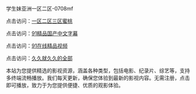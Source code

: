 学生妹亚洲一区二区-0708mf

点击访问：<a href="https://heiliaozj3tjd.pages.dev">一区二区三区蜜桃</a>

点击访问：<a href="https://heiliaoe8ajia.pages.dev">91精品国产中文字幕</a>

点击访问：<a href="https://heiliaoxqkkct.pages.dev">91在线精品视频</a>

点击访问：<a href="https://heiliaoxwd5i8.pages.dev">久久就久久的全部</a>

本站为您提供精选的影视资源，涵盖各种类型，包括电影、纪录片、综艺等，支持多终端流畅播放。我们每天更新，确保您体验到最新的影视内容。无需注册，点击即可播放，致力于为您提供便捷、优质的观影体验。

<span style="display:none;">[Canonical link](https://github.com/pi20250708/pi10 ）</span>
